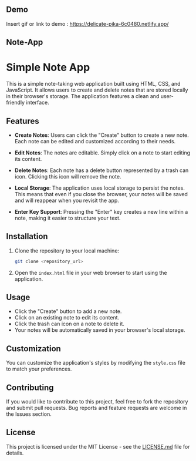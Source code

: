 
## Demo

Insert gif or link to demo : https://delicate-pika-6c0480.netlify.app/


## Note-App
# Simple Note App

This is a simple note-taking web application built using HTML, CSS, and JavaScript. It allows users to create and delete notes that are stored locally in their browser's storage. The application features a clean and user-friendly interface.

## Features

- **Create Notes**: Users can click the "Create" button to create a new note. Each note can be edited and customized according to their needs.

- **Edit Notes**: The notes are editable. Simply click on a note to start editing its content.

- **Delete Notes**: Each note has a delete button represented by a trash can icon. Clicking this icon will remove the note.

- **Local Storage**: The application uses local storage to persist the notes. This means that even if you close the browser, your notes will be saved and will reappear when you revisit the app.

- **Enter Key Support**: Pressing the "Enter" key creates a new line within a note, making it easier to structure your text.

## Installation

1. Clone the repository to your local machine:

   ```bash
   git clone <repository_url>
   ```

2. Open the `index.html` file in your web browser to start using the application.

## Usage

- Click the "Create" button to add a new note.
- Click on an existing note to edit its content.
- Click the trash can icon on a note to delete it.
- Your notes will be automatically saved in your browser's local storage.

## Customization

You can customize the application's styles by modifying the `style.css` file to match your preferences.

## Contributing

If you would like to contribute to this project, feel free to fork the repository and submit pull requests. Bug reports and feature requests are welcome in the Issues section.

## License

This project is licensed under the MIT License - see the [LICENSE.md](LICENSE.md) file for details.

